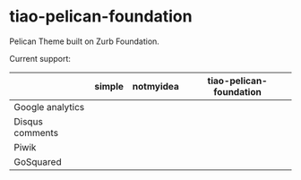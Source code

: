 tiao-pelican-foundation
=======================

Pelican Theme built on Zurb Foundation.

Current support:

|                  | simple | notmyidea | tiao-pelican-foundation |
|------------------|--------|-----------|-------------------------|
| Google analytics |        |           |                         |
| Disqus comments  |        |           |                         |
| Piwik            |        |           |                         |
| GoSquared        |        |           |                         |

